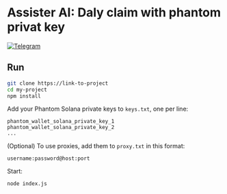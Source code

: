 # Assister AI: Daly claim with phantom privat key 
[![Telegram](https://img.shields.io/badge/Telegram-2CA5E0?style=for-the-badge&logo=telegram&logoColor=white)](https://t.me/CryptoFamilyHub)
## Run

```bash
git clone https://link-to-project
cd my-project
npm install
```

Add your Phantom Solana private keys to `keys.txt`, one per line:

```
phantom_wallet_solana_private_key_1
phantom_wallet_solana_private_key_2
...
```

(Optional) To use proxies, add them to `proxy.txt` in this format:

```
username:password@host:port
```

Start:

```bash
node index.js
```

